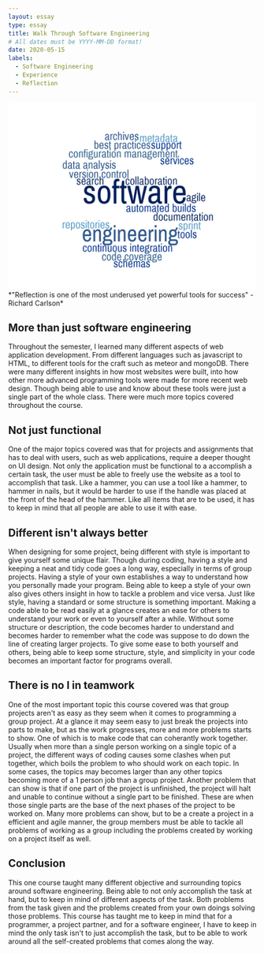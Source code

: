 ```yaml
---
layout: essay
type: essay
title: Walk Through Software Engineering
# All dates must be YYYY-MM-DD format!
date: 2020-05-15
labels:
  - Software Engineering
  - Experience
  - Reflection
---
```


<img class="ui tiny right spaced image" src="../images/software.png">
*"Reflection is one of the most underused yet powerful tools for success" -Richard Carlson*

## More than just software engineering

Throughout the semester, I learned many different aspects of web application development. From different languages such as javascript to HTML, to different tools for the craft such as meteor and mongoDB. There were many different insights in how most websites were built, into how other more advanced programming tools were made for more recent web design. Though being able to use and know about these tools were just a single part of the whole class. There were much more topics covered throughout the course.  

## Not just functional

One of the major topics covered was that for projects and assignments that has to deal with users, such as web applications, require a deeper thought on UI design. Not only the application must be functional to a accomplish a certain task, the user must be able to freely use the website as a tool to accomplish that task. Like a hammer, you can use a tool like a hammer, to hammer in nails, but it would be harder to use if the handle was placed at the front of the head of the hammer. Like all items that are to be used, it has to keep in mind that all people are able to use it with ease. 

## Different isn't always better

When designing for some project, being different with style is important to give yourself some unique flair. Though during coding, having a style and keeping a neat and tidy code goes a long way, especially in terms of group projects. Having a style of your own establishes a way to understand how you personally made your program. Being able to keep a style of your own also gives others insight in how to tackle a problem and vice versa. Just like style, having a standard or some structure is something important. Making a code able to be read easily at a glance creates an ease for others to understand your work or even to yourself after a while. Without some structure or description, the code becomes harder to understand and becomes harder to remember what the code was suppose to do down the line of creating larger projects. To give some ease to both yourself and others, being able to keep some structure, style, and simplicity in your code becomes an important factor for programs overall.

## There is no I in teamwork

One of the most important topic this course covered was that group projects aren't as easy as they seem when it comes to programming a group project. At a glance it may seem easy to just break the projects into parts to make, but as the work progresses, more and more problems starts to show. One of which is to make code that can coherantly work together. Usually when more than a single person working on a single topic of a project, the different ways of coding causes some clashes when put together, which boils the problem to who should work on each topic. In some cases, the topics may becomes larger than any other topics becoming more of a 1 person job than a group project. Another problem that can show is that if one part of the project is unfinished, the project will halt and unable to continue without a single part to be finished. These are when those single parts are the base of the next phases of the project to be worked on. Many more problems can show, but to be a create a project in a efficient and agile manner, the group members must be able to tackle all problems of working as a group including the problems created by working on a project itself as well. 

## Conclusion

This one course taught many different objective and surrounding topics around software engineering. Being able to not only accomplish the task at hand, but to keep in mind of different aspects of the task. Both problems from the task given and the problems created from your own doings solving those problems. This course has taught me to keep in mind that for a programmer, a project partner, and for a software engineer, I have to keep in mind the only task isn't to just accomplish the task, but to be able to work around all the self-created problems that comes along the way.
